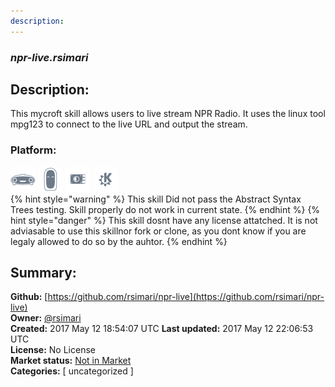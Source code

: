 ```yaml
---
description: 
---
```


### _npr-live.rsimari_  
## Description:  
This mycroft skill allows users to live stream NPR Radio. It uses the linux tool mpg123 to connect to the live URL and output the stream.  
  
### Platform:  
 ![Mark I](../.gitbook/assets/mark-1-icon.png)  ![Mark II](../.gitbook/assets/mark-2-icon.png)  ![Picroft](../.gitbook/assets/picroft-icon.png)  ![plasmoid](../.gitbook/assets/kde.png)   
{% hint style="warning" %}
This skill Did not pass the Abstract Syntax Trees testing. Skill properly do not work in current state.
{% endhint %}
{% hint style="danger" %}
This skill dosnt have any license attatched. It is not adviasable to use this skillnor fork or clone, as you dont know if you are legaly allowed to do so by the auhtor.
{% endhint %}
  
## Summary:  
**Github:** [https://github.com/rsimari/npr-live](https://github.com/rsimari/npr-live)  
**Owner:** [@rsimari](https://github.com/rsimari)  
**Created:** 2017 May 12 18:54:07 UTC  **Last updated:** 2017 May 12 22:06:53 UTC  
**License:** No License  
**Market status:** [Not in Market](https://market.mycroft.ai/skill/)  
**Categories:** [ uncategorized ]   
